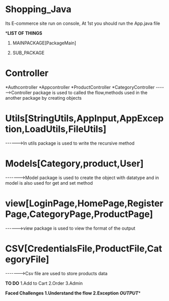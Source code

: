 # Shopping_Java
Its E-commerce site run on console,
At 1st you should run the App.java file 


***********LIST OF THINGS**********
1. MAINPACKAGE[PackageMain]
   
2. SUB_PACKAGE
# Controller
*Authcontroller
*Appcontroller
*ProductController
*CategoryController
------>Controller package is used to called the flow,methods used in the another package by creating objects

# Utils[StringUtils,AppInput,AppException,LoadUtils,FileUtils]
------>In utils package is used to write the recursive method

# Models[Category,product,User]
------->Model package is used to create the object with datatype and in model is also used for get and set method

# view[LoginPage,HomePage,RegisterPage,CategoryPage,ProductPage]
------>view package is used to view the format of the output

# CSV[CredentialsFile,ProductFile,CategoryFile]
------->Csv file are used to store products data

****************TO DO****************
1.Add to Cart
2.Order
3.Admin 

************Faced Challenges********
1.Understand the flow
2.Exception
***********OUTPUT****************
